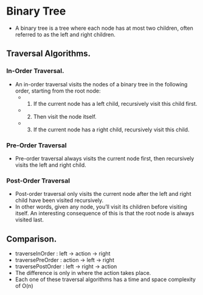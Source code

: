 # Binary Tree
- A binary tree is a tree where each node has at most two children, often referred to as the left and right children.

## Traversal Algorithms.
### In-Order Traversal.
- An in-order traversal visits the nodes of a binary tree in the following order, starting from the root node:
  - 1. If the current node has a left child, recursively visit this child first.
  - 2. Then visit the node itself.
  - 3. If the current node has a right child, recursively visit this child.

### Pre-Order Traversal
- Pre-order traversal always visits the current node first, then recursively visits the left and right child.

### Post-Order Traversal
- Post-order traversal only visits the current node after the left and right child have been visited recursively.
- In other words, given any node, you’ll visit its children before visiting itself. An interesting consequence of this is that the root node is always visited last.

## Comparison.
- traverseInOrder : left → action → right
- traversePreOrder : action → left → right
- traversePostOrder : left → right → action
- The difference is only in where the action takes place.
- Each one of these traversal algorithms has a time and space complexity of O(n)